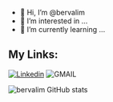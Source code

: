 - 👋 Hi, I’m @bervalim
- 👀 I’m interested in ...
- 🌱 I’m currently learning ...


## My Links:
[![Linkedin](https://img.shields.io/badge/LinkedIn-0077B5?style=for-the-badge&logo=linkedin&logoColor=white)](https://www.linkedin.com/in/bernardo-valim/)
![GMAIL](https://img.shields.io/badge/Gmail-D14836?style=for-the-badge&logo=gmail&logoColor=white)

![bervalim GitHub stats](https://github-readme-stats.vercel.app/api?username=bervalim&show_icons=true&theme=dark)

